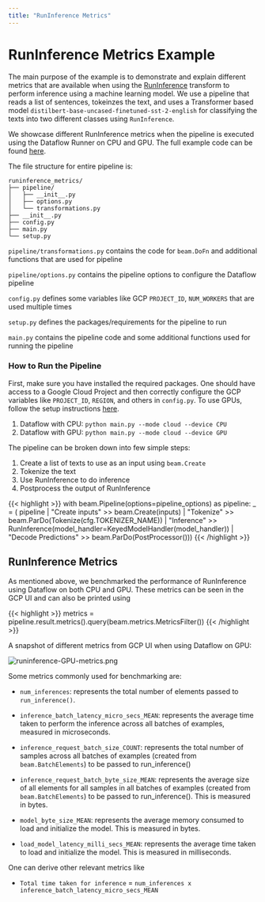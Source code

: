 ```yaml
---
title: "RunInference Metrics"
---
```

<!--
Licensed under the Apache License, Version 2.0 (the "License");
you may not use this file except in compliance with the License.
You may obtain a copy of the License at

http://www.apache.org/licenses/LICENSE-2.0

Unless required by applicable law or agreed to in writing, software
distributed under the License is distributed on an "AS IS" BASIS,
WITHOUT WARRANTIES OR CONDITIONS OF ANY KIND, either express or implied.
See the License for the specific language governing permissions and
limitations under the License.
-->

# RunInference Metrics Example

The main purpose of the example is to demonstrate and explain different metrics that are available when using the [RunInference](https://beam.apache.org/documentation/transforms/python/elementwise/runinference/) transform to perform inference using a machine learning model. We use a pipeline that reads a list of sentences, tokeinzes the text, and uses a Transformer based model `distilbert-base-uncased-finetuned-sst-2-english` for classifying the texts into two different classes using `RunInference`.

We showcase different RunInference metrics when the pipeline is executed using the Dataflow Runner on CPU and GPU. The full example code can be found [here](https://github.com/apache/beam/tree/master/sdks/python/apache_beam/examples/inference/runinference_metrics/).


The file structure for entire pipeline is:

    runinference_metrics/
    ├── pipeline/
    │   ├── __init__.py
    │   ├── options.py
    │   └── transformations.py
    ├── __init__.py
    ├── config.py
    ├── main.py
    └── setup.py

`pipeline/transformations.py` contains the code for `beam.DoFn` and additional functions that are used for pipeline

`pipeline/options.py` contains the pipeline options to configure the Dataflow pipeline

`config.py` defines some variables like GCP `PROJECT_ID`, `NUM_WORKERS` that are used multiple times

`setup.py` defines the packages/requirements for the pipeline to run

`main.py` contains the pipeline code and some additional functions used for running the pipeline


### How to Run the Pipeline
First, make sure you have installed the required packages. One should have access to a Google Cloud Project and then correctly configure the GCP variables like `PROJECT_ID`, `REGION`, and others in `config.py`. To use GPUs, follow the setup instructions [here](https://github.com/GoogleCloudPlatform/python-docs-samples/tree/main/dataflow/gpu-examples/pytorch-minimal).


1. Dataflow with CPU: `python main.py --mode cloud --device CPU`
2. Dataflow with GPU: `python main.py --mode cloud --device GPU`

The pipeline can be broken down into few simple steps:
1. Create a list of texts to use as an input using `beam.Create`
2. Tokenize the text
3. Use RunInference to do inference
4. Postprocess the output of RunInference

{{< highlight >}}
  with beam.Pipeline(options=pipeline_options) as pipeline:
    _ = (
        pipeline
        | "Create inputs" >> beam.Create(inputs)
        | "Tokenize" >> beam.ParDo(Tokenize(cfg.TOKENIZER_NAME))
        | "Inference" >>
        RunInference(model_handler=KeyedModelHandler(model_handler))
        | "Decode Predictions" >> beam.ParDo(PostProcessor()))
{{< /highlight >}}


## RunInference Metrics

As mentioned above, we benchmarked the performance of RunInference using Dataflow on both CPU and GPU. These metrics can be seen in the GCP UI and can also be printed using

{{< highlight >}}
metrics = pipeline.result.metrics().query(beam.metrics.MetricsFilter())
{{< /highlight >}}


A snapshot of different metrics from GCP UI when using Dataflow on GPU:

  ![runinference-GPU-metrics.png](https://github.com/apache/beam/tree/master/website/www/site/static/images/runinference_metrics_snapshot.svg)

Some metrics commonly used for benchmarking are:

* `num_inferences`: represents the total number of elements passed to `run_inference()`.

* `inference_batch_latency_micro_secs_MEAN`: represents the average time taken to perform the inference across all batches of examples, measured in microseconds.

* `inference_request_batch_size_COUNT`: represents the total number of samples across all batches of examples (created from `beam.BatchElements`) to be passed to run_inference()

* `inference_request_batch_byte_size_MEAN`: represents the average size of all elements for all samples in all batches of examples (created from `beam.BatchElements`) to be passed to run_inference(). This is measured in bytes.

* `model_byte_size_MEAN`: represents the average memory consumed to load and initialize the model. This is measured in bytes.

* `load_model_latency_milli_secs_MEAN`: represents the average time taken to load and initialize the model. This is measured in milliseconds.

One can derive other relevant metrics like
* `Total time taken for inference` = `num_inferences x inference_batch_latency_micro_secs_MEAN`

